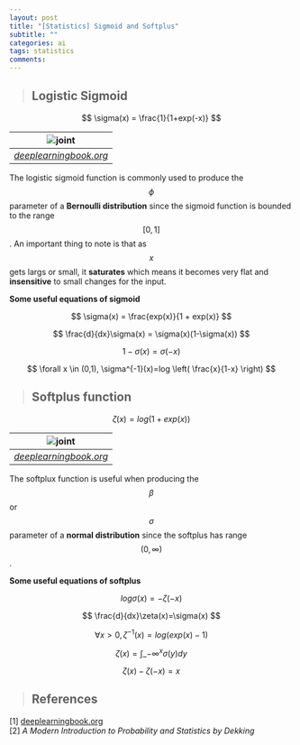 ```yaml
---
layout: post
title: "[Statistics] Sigmoid and Softplus"
subtitle: ""
categories: ai
tags: statistics
comments:
---
```


> ## Logistic Sigmoid

$$ \sigma(x) = \frac{1}{1+exp(-x)} $$

|              ![joint](/assets/img/statistics/images/sigmoid.png)              |
| :---------------------------------------------------------------------------: |
| _[deeplearningbook.org](https://www.deeplearningbook.org/contents/prob.html)_ |

The logistic sigmoid function is commonly used to produce the $$\phi$$ parameter of a **Bernoulli distribution** since the sigmoid function is bounded to the range $$[0,1]$$. An important thing to note is that as $$x$$ gets largs or small, it **saturates** which means it becomes very flat and **insensitive** to small changes for the input.

**Some useful equations of sigmoid**

$$ \sigma(x) = \frac{exp(x)}{1 + exp(x)} $$

$$ \frac{d}{dx}\sigma(x) = \sigma(x)(1-\sigma(x)) $$

$$ 1 - \sigma(x) = \sigma(-x) $$

$$ \forall x \in (0,1), \sigma^{-1}(x)=log \left( \frac{x}{1-x} \right) $$

> ## Softplus function

$$ \zeta(x)=log(1+exp(x)) $$

|             ![joint](/assets/img/statistics/images/softplus.png)              |
| :---------------------------------------------------------------------------: |
| _[deeplearningbook.org](https://www.deeplearningbook.org/contents/prob.html)_ |

The softplux function is useful when producing the $$\beta$$ or $$\sigma$$ parameter of a **normal distribution** since the softplus has range $$(0, \infty)$$.

**Some useful equations of softplus**

$$ log \sigma(x) = -\zeta(-x) $$

$$ \frac{d}{dx}\zeta(x)=\sigma(x) $$

$$ \forall x>0, \zeta^{-1}(x) = log(exp(x)-1) $$

$$ \zeta(x) = \int\_{-\infty}^x \sigma(y)dy $$

$$ \zeta(x)-\zeta(-x)=x $$

> ## References

[1] [deeplearningbook.org](https://www.deeplearningbook.org/)  
[2] _A Modern Introduction to Probability and Statistics by Dekking_

